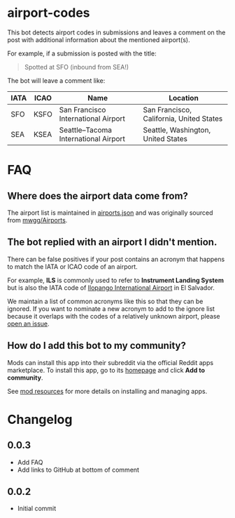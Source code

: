 # airport-codes

This bot detects airport codes in submissions and leaves a comment on the post with additional information about the mentioned airport(s).

For example, if a submission is posted with the title:

> Spotted at SFO (inbound from SEA!)

The bot will leave a comment like:

|IATA|ICAO|Name|Location|
|-|-|-|-|
|SFO|KSFO|San Francisco International Airport|San Francisco, California, United States|
|SEA|KSEA|Seattle–Tacoma International Airport|Seattle, Washington, United States|

# FAQ

## Where does the airport data come from?

The airport list is maintained in [airports.json](src/db/airports.json) and was originally sourced from [mwgg/Airports](https://github.com/mwgg/Airports).

## The bot replied with an airport I didn't mention.

There can be false positives if your post contains an acronym that happens to match the IATA or ICAO code of an airport.

For example, **ILS** is commonly used to refer to **Instrument Landing System** but is also the IATA code of [Ilopango International Airport](https://en.wikipedia.org/wiki/Ilopango_International_Airport) in El Salvador.

We maintain a list of common acronyms like this so that they can be ignored. If you want to nominate a new acronym to add to the ignore list because it overlaps with the codes of a relatively unknown airport, please [open an issue](https://github.com/nicolewhite/reddit-airport-codes/issues/new).

## How do I add this bot to my community?

Mods can install this app into their subreddit via the official Reddit apps marketplace.
To install this app, go to its [homepage](https://developers.reddit.com/apps/airport-codes) and click **Add to community**.

See [mod resources](https://developers.reddit.com/docs/mod_resources) for more details on installing and managing apps.

# Changelog

## 0.0.3

* Add FAQ
* Add links to GitHub at bottom of comment

## 0.0.2

* Initial commit
